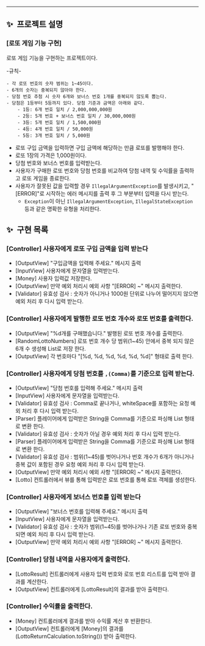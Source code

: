 
<br>

---
## ✨&nbsp;&nbsp;프로젝트 설명
### [로또 게임 기능 구현]
로또 게임 기능을 구현하는 프로젝트이다.

-규칙-
```
- 각 로또 번호의 숫자 범위는 1~45이다.
- 6개의 숫자는 중복되지 않아야 한다.
- 당첨 번호 추첨 시 숫자 6개와 보너스 번호 1개를 중복되지 않도록 뽑는다.
- 당첨은 1등부터 5등까지 있다. 당첨 기준과 금액은 아래와 같다.
    - 1등: 6개 번호 일치 / 2,000,000,000원
    - 2등: 5개 번호 + 보너스 번호 일치 / 30,000,000원
    - 3등: 5개 번호 일치 / 1,500,000원
    - 4등: 4개 번호 일치 / 50,000원
    - 5등: 3개 번호 일치 / 5,000원
```

- 로또 구입 금액을 입력하면 구입 금액에 해당하는 만큼 로또를 발행해야 한다.
- 로또 1장의 가격은 1,000원이다.
- 당첨 번호와 보너스 번호를 입력받는다.
- 사용자가 구매한 로또 번호와 당첨 번호를 비교하여 당첨 내역 및 수익률을 출력하고 로또 게임을 종료한다.
- 사용자가 잘못된 값을 입력할 경우 `IllegalArgumentException`를 발생시키고, "[ERROR]"로 시작하는 에러 메시지를 출력 후 그 부분부터 입력을 다시 받는다.
    - `Exception`이 아닌 `IllegalArgumentException`, `IllegalStateException` 등과 같은 명확한 유형을 처리한다.


## ✨&nbsp;&nbsp;구현 목록


### [Controller] 사용자에게 로또 구입 금액을 입력 받는다

  * [OutputView] "구입금액을 입력해 주세요." 메시지 출력
  * [InputView] 사용자에게 문자열을 입력받는다.
  * [Money] 사용자 입력값 저장한다.
  * [OutputView] 만약 예외 처리시 예외 사항 "[ERROR] ~" 메시지 출력한다.
  * [Validator] 유효성 검사 : 숫자가 아니거나 1000원 단위로 나누어 떨어지지 않으면 예외 처리 후 다시 입력 받는다.

### [Controller] 사용자에게 발행한 로또 번호 개수와 로또 번호를 출력한다.

  * [OutputView] "%d개를 구매했습니다." 발행된 로또 번호 개수를 출력한다.
  * [RandomLottoNumbers] 로또 번호 개수 당 범위(1~45) 안에서 중복 되지 않은 6개 수 생성해 List<Lotto>로 저장 한다.
  * [OutputView] 각 번호마다 "[%d, %d, %d, %d, %d, %d]" 형태로 출력 한다.

### [Controller] 사용자에게 당첨 번호를 `,(Comma)`를 기준으로 입력 받는다.

  * [OutputView] "당첨 번호를 입력해 주세요." 메시지 출력
  * [InputView] 사용자에게 문자열을 입력받는다.
  * [Validator] 유효성 검사 : Comma로 끝나거나, whiteSpace를 포함하는 요청 예외 처리 후 다시 입력 받는다.
  * [Parser] 플레이어에게 입력받은 String을 Comma를 기준으로 파싱해 List<String> 형태로 변환 한다.
  * [Validator] 유효성 검사 : 숫자가 아닐 경우 예외 처리 후 다시 입력 받는다.
  * [Parser] 플레이어에게 입력받은 String을 Comma를 기준으로 파싱해 List<Integer> 형태로 변환 한다.
  * [Validator] 유효성 검사 : 범위(1~45)를 벗어나거나 번호 개수가 6개가 아니거나 중복 값이 포함된 경우 요청 예외 처리 후 다시 입력 받는다.
  * [OutputView] 만약 예외 처리시 예외 사항 "[ERROR] ~" 메시지 출력한다.
  * [Lotto] 컨트롤러에서 뷰를 통해 입력받은 로또 번호를 통해 로또 객체를 생성한다.

### [Controller] 사용자에게 보너스 번호를 입력 받는다

  * [OutputView] "보너스 번호를 입력해 주세요." 메시지 출력
  * [InputView] 사용자에게 문자열을 입력받는다.
  * [Validator] 유효성 검사 : 숫자가 범위(1~45)를 벗어나거나 기존 로또 번호와 중복 되면 예외 처리 후 다시 입력 받는다.
  * [OutputView] 만약 예외 처리시 예외 사항 "[ERROR] ~" 메시지 출력한다.

### [Controller] 당첨 내역을 사용자에게 출력한다.

  * [LottoResult] 컨트롤러에게 사용자 입력 번호와 로또 번호 리스트를 입력 받아 결과를 계산한다. 
  * [OutputView] 컨트롤러에게 [LottoResult]의 결과를 받아 출력한다.

### [Controller] 수익률을 출력한다.

  * [Money] 컨트롤러에게 결과를 받아 수익률 계산 후 반환한다.
  * [OutputView] 컨트롤러에게 [Money]의 결과를(LottoReturnCalculation.toString()) 받아 출력한다.

<br>